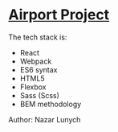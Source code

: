 # [Airport Project](https://silly-kare-dea133.netlify.app)

The tech stack is:

+ React
+ Webpack
+ ES6 syntax
+ HTML5
+ Flexbox
+ Sass (Scss)
+ BEM methodology

Author: Nazar Lunych
